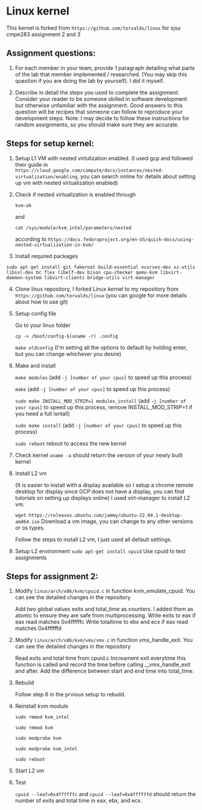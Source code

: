 Linux kernel
============
This kernel is forked from ``https://github.com/torvalds/linux`` for sjsu cmpe283 assignment 2 and 3

## Assignment questions:
1. For each member in your team, provide 1 paragraph detailing what parts of the lab that member 
implemented / researched. (You may skip this question if you are doing the lab by yourself).
    I did it myself.

2. Describe in detail the steps you used to complete the assignment. Consider your reader to be someone 
skilled in software development but otherwise unfamiliar with the assignment. Good answers to this 
question will be recipes that someone can follow to reproduce your development steps.
Note: I may decide to follow these instructions for random assignments, so you should make sure 
they are accurate.

## Steps for setup kernel:
1. Setup L1 VM with nested virtulization enabled. (I used gcp and followed their guide in ``https://cloud.google.com/compute/docs/instances/nested-virtualization/enabling``, you can search online for details about setting up vm with nested virtualization enabled)

2. Check if nested virtualization is enabled through 

    ``kvm-ok`` 

    and 

    ``cat /sys/module/kvm_intel/parameters/nested`` 

    according to ``https://docs.fedoraproject.org/en-US/quick-docs/using-nested-virtualization-in-kvm/``

3. Install required packages

``sudo apt-get install git fakeroot build-essential ncurses-dev xz-utils libssl-dev bc flex libelf-dev bison cpu-checker qemu-kvm libvirt-daemon-system libvirt-clients bridge-utils virt-manager``

4. Clone linux repository, I forked Linux kernel to my repository from ``https://github.com/torvalds/linux`` (you can google for more details about how to use git)

5. Setup config file

    Go to your linux folder

    ``cp -v /boot/config-$(uname -r) .config``

    ``make oldconfig`` (I'm setting all the options to default by holding enter, but you can change whichever you desire)

6. Make and install

    ``make modules`` (add ``-j [number of your cpus]`` to speed up this process)

    ``make`` (add ``-j [number of your cpus]`` to speed up this process)

    ``sudo make INSTALL_MOD_STRIP=1 modules_install`` (add ``-j [number of your cpus]`` to speed up this process, remove INSTALL_MOD_STRIP=1 if you need a full isntall)

    ``sudo make install`` (add ``-j [number of your cpus]`` to speed up this process)

    ``sudo reboot`` reboot to access the new kernel

7. Check kernel
    ``uname -a`` should return the version of your newly built kernel

8. Install L2 vm

    (It is easier to install with a display available so I setup a chrome remote desktop for display since GCP does not have a display, you can find tutorials on setting up displays online)
    I used virt-manager to install L2 vm. 

    ``wget https://releases.ubuntu.com/jammy/ubuntu-22.04.1-desktop-amd64.iso`` Download a vm image, you can change to any other versions or os types.

    Follow the steps to install L2 vm, I just used all default settings.

9. Setup L2 environment
    ``sudo apt-get install cpuid`` Use cpuid to test assignments

## Steps for assignment 2:
1. Modify ``linux/arch/x86/kvm/cpuid.c`` in function kvm_emulate_cpuid. You can see the detailed changes in the repository

    Add two global values exits and total_time as counters. I added them as atomic to ensure they are safe from multiprocessing.
    Write exits to eax if eax read matches 0x4ffffffc
    Write totaltime to ebx and ecx if eax read matches 0x4ffffffd

2. Modify ``linux/arch/x86/kvm/vmx/vmx.c`` in function vmx_handle_exit. You can see the detailed changes in the repository

    Read exits and total time from cpuid.c
    Increament exit everytime this function is called and record the time before calling __vmx_handle_exit and after.
    Add the difference between start and end time into total_time.

3. Rebuild

    Follow step 6 in the prvious setup to rebuild.

4. Reinstall kvm module

    ``sudo rmmod kvm_intel``

    ``sudo rmmod kvm``

    ``sudo modprobe kvm``

    ``sudo modprobe kvm_intel``

    ``sudo reboot``

5. Start L2 vm

6. Test

    ``cpuid --leaf=0x4ffffffc`` and ``cpuid --leaf=0x4ffffffd`` should return the number of exits and total time in eax, ebx, and ecx.
